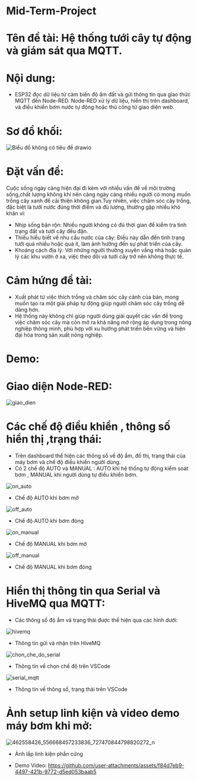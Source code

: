 # Mid-Term-Project
# Tên đề tài: Hệ thống tưới cây tự động và giám sát qua MQTT. 
# Nội dung: 
- ESP32 đọc dữ liệu từ cảm biến độ ẩm đất và gửi thông tin qua giao thức MQTT đến Node-RED. Node-RED xử lý dữ liệu, hiển thị trên dashboard, và điều khiển bơm nước tự động hoặc thủ công từ giao diện web.
# Sơ đồ khối: 
![Biểu đồ không có tiêu đề drawio](https://github.com/user-attachments/assets/17086780-566b-4257-bb80-32f678ec18c7)
# Đặt vấn đề: 
Cuộc sống ngày càng hiện đại đi kèm với nhiều vấn đề về môi trường sống,chất lượng không khí nên càng ngày càng nhiều người có mong muốn trồng cây xanh để cải thiện không gian.Tuy nhiên, việc chăm sóc cây trồng, đặc biệt là tưới nước đúng thời điểm và đủ lượng, thường gặp nhiều khó khăn vì: 
- Nhịp sống bận rộn: Nhiều người không có đủ thời gian để kiểm tra tình trạng đất và tưới cây đều đặn. 
- Thiếu hiểu biết về nhu cầu nước của cây: Điều này dẫn đến tình trạng tưới quá nhiều hoặc quá ít, làm ảnh hưởng đến sự phát triển của cây. 
- Khoảng cách địa lý: Với những người thường xuyên vắng nhà hoặc quản lý các khu vườn ở xa, việc theo dõi và tưới cây trở nên không thực tế.
# Cảm hứng đề tài: 
- Xuất phát từ việc thích trồng và chăm sóc cây cảnh của bản, mong muốn tạo ra một giải pháp tự động giúp người chăm sóc cây trồng dễ dàng hơn.
- Hệ thống này không chỉ giúp người dùng giải quyết các vấn đề trong việc chăm sóc cây mà còn mở ra khả năng mở rộng áp dụng trong nông nghiệp thông minh, phù hợp với xu hướng phát triển bền vững và hiện đại hóa trong sản xuất nông nghiệp.

# Demo: 
# Giao diện Node-RED: 

![giao_dien](https://github.com/user-attachments/assets/ca49c4ea-e00d-43a8-9f5c-a289ca4b482e) 
# Các chế độ điều khiển , thông số hiển thị ,trạng thái: 
- Trên dashboard thể hiện các thông số về độ ẩm, đồ thị, trạng thái của máy bơm và chế độ điều khiển người dùng.
- Có 2 chế độ AUTO và MANUAL : AUTO khi hệ thống tự động kiểm soát bơm , MANUAL khi người dùng tự điều khiển bơm. 

![on_auto](https://github.com/user-attachments/assets/004fda27-26ee-4780-84a4-b8734f4cda67)
- Chế độ AUTO khi bơm mở 

![off_auto](https://github.com/user-attachments/assets/560bf582-5a01-45b8-8dec-e022729b1446)
- Chế độ AUTO khi bơm đóng  

![on_manual](https://github.com/user-attachments/assets/e6e1edc3-77f8-47ab-b8fb-01c2863416b1)
- Chế độ MANUAL khi bơm mở 

![off_manual](https://github.com/user-attachments/assets/dc2c800b-c9ec-4dfb-aec5-ab6462a9ae3e)

- Chế độ MANUAL khi bơm đóng  

# Hiển thị thông tin qua Serial và  HiveMQ qua MQTT: 

- Các thông số độ ẩm và trạng thái được thể hiện qua các hình dưới: 

![hivemq](https://github.com/user-attachments/assets/b7036e30-a34d-4b84-b8b3-fe4df3e7dd17)
- Thông tin gửi và nhận trên HiveMQ


![chon_che_do_serial](https://github.com/user-attachments/assets/8f4a97a0-f7ee-4efa-97ec-7fb71604bd76)
- Thông tin về chọn chế độ trên VSCode 
  
![serial_mqtt](https://github.com/user-attachments/assets/52cfd9e2-11bf-4553-91b0-ac18754f39d7)
- Thông tin về thông số, trạng thái trên VSCode
  

# Ảnh setup linh kiện và video demo máy bơm khi mở:

![462558426_556668457233836_727470844798820272_n](https://github.com/user-attachments/assets/503c456f-a1ab-4ea5-bcd0-95ef61020ebe)
- Ảnh lắp linh kiện phần cứng 




- Demo Video: 
https://github.com/user-attachments/assets/f84d7eb9-4497-421b-9772-d5ed053baab5





